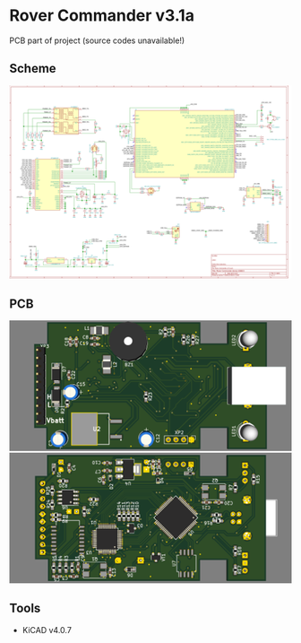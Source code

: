 # Rover Commander v3.1a
PCB part of project (source codes unavailable!)

## Scheme
![scheme_svg](rover_commander.png) 

## PCB
![FRONT side](rover_commander_front.png)
![BACK side](rover_commander_back.png)

## Tools
- KiCAD v4.0.7
